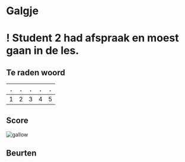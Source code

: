 # Galgje
# ! Student 2 had afspraak en moest gaan in de les.

## Te raden woord

|.|.|.|.|.|
|-|-|-|-|-|
|1|2|3|4|5|

## Score
![gallow](./images/1.png)

## Beurten
